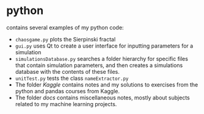 # python
contains several examples of my python code:
* <code>chaosgame.py</code> plots the Sierpinski fractal
* <code>gui.py</code> uses Qt to create a user interface for inputting parameters for a simulation
* <code>simulationsDatabase.py</code> searches a folder hierarchy for specific files that contain simulation parameters, and then creates a simulations database with the contents of these files.
* `unitTest.py` tests the class `nameExtractor.py` 
* The folder *Kaggle* contains notes and my solutions to exercises from the python and pandas courses from Kaggle. 
* The folder *docs* contains miscellaneous notes, mostly about subjects related to my machine learning projects. 
